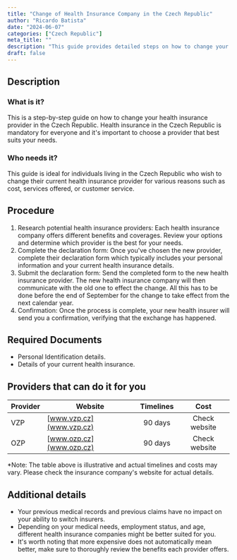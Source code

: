 ```yaml
---
title: "Change of Health Insurance Company in the Czech Republic"
author: "Ricardo Batista"
date: "2024-06-07"
categories: ["Czech Republic"]
meta_title: ""
description: "This guide provides detailed steps on how to change your health insurance provider in the Czech Republic"
draft: false
---
```


## Description
### What is it?
This is a step-by-step guide on how to change your health insurance provider in the Czech Republic. Health insurance in the Czech Republic is mandatory for everyone and it's important to choose a provider that best suits your needs.
### Who needs it?
This guide is ideal for individuals living in the Czech Republic who wish to change their current health insurance provider for various reasons such as cost, services offered, or customer service.

## Procedure
1. Research potential health insurance providers: Each health insurance company offers different benefits and coverages. Review your options and determine which provider is the best for your needs.
2. Complete the declaration form: Once you've chosen the new provider, complete their declaration form which typically includes your personal information and your current health insurance details.
3. Submit the declaration form: Send the completed form to the new health insurance provider. The new health insurance company will then communicate with the old one to effect the change. All this has to be done before the end of September for the change to take effect from the next calendar year.
4. Confirmation: Once the process is complete, your new health insurer will send you a confirmation, verifying that the exchange has happened.

## Required Documents
- Personal Identification details.
- Details of your current health insurance.

## Providers that can do it for you

| Provider        |     Website     |     Timelines    |       Cost      |
| --------------- | --------------- |  :-------------: | :-------------: |
| VZP            |  [www.vzp.cz](www.vzp.cz)     |      90 days      |        Check website        |
| OZP           |  [www.ozp.cz](www.ozp.cz)      |      90 days      |        Check website        |

*Note: The table above is illustrative and actual timelines and costs may vary. Please check the insurance company's website for actual details.

## Additional details

- Your previous medical records and previous claims have no impact on your ability to switch insurers.
- Depending on your medical needs, employment status, and age, different health insurance companies might be better suited for you.
- It's worth noting that more expensive does not automatically mean better, make sure to thoroughly review the benefits each provider offers.